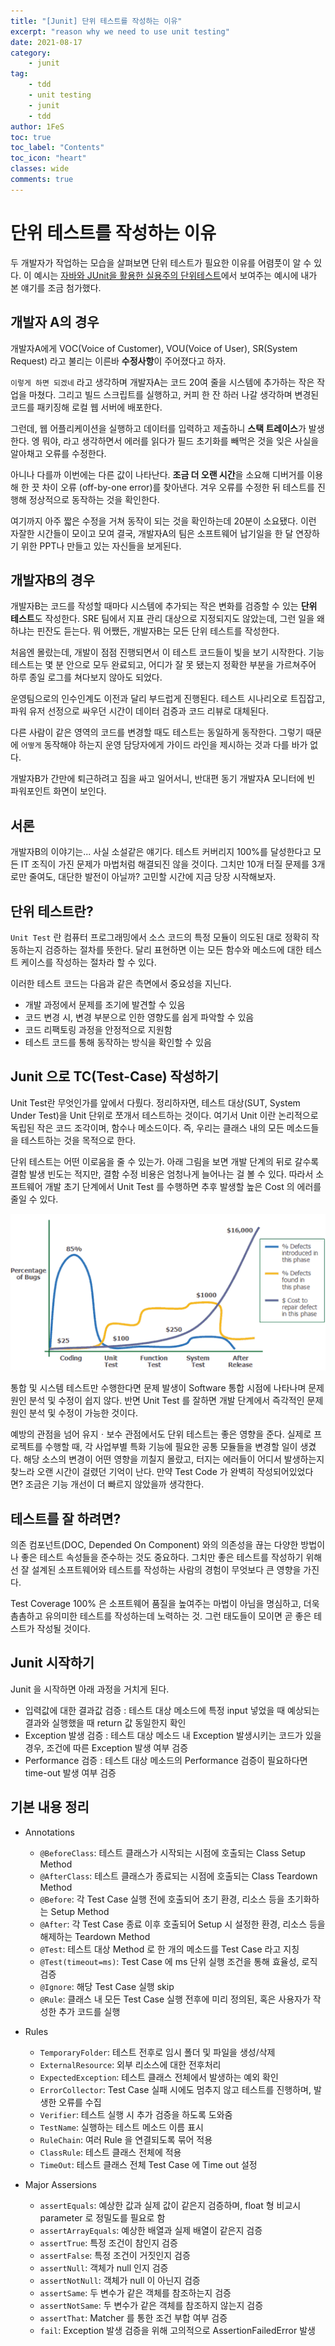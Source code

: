 ```yaml
---
title: "[Junit] 단위 테스트를 작성하는 이유"
excerpt: "reason why we need to use unit testing"
date: 2021-08-17
category:
    - junit
tag:
    - tdd
    - unit testing
    - junit
    - tdd
author: 1FeS
toc: true
toc_label: "Contents"
toc_icon: "heart"
classes: wide
comments: true
---
```


# 단위 테스트를 작성하는 이유

두 개발자가 작업하는 모습을 살펴보면 단위 테스트가 필요한 이유를 어렴풋이 알 수 있다. 이 예시는 [자바와 JUnit을 활용한 실용주의 단위테스트](http://www.yes24.com/Product/Goods/75189146)에서 보여주는 예시에 내가 본 얘기를 조금 첨가했다.

## 개발자 A의 경우

개발자A에게 VOC(Voice of Customer), VOU(Voice of User), SR(System Request) 라고 불리는 이른바 **수정사항**이 주어졌다고 하자.

`이렇게 하면 되겠네` 라고 생각하며 개발자A는 코드 20여 줄을 시스템에 추가하는 작은 작업을 마쳤다. 그리고 빌드 스크립트를 실행하고, 커피 한 잔 하러 나갈 생각하며 변경된 코드를 패키징해 로컬 웹 서버에 배포한다.

그런데, 웹 어플리케이션을 실행하고 데이터를 입력하고 제출하니 **스택 트레이스**가 발생한다. 엥 뭐야, 라고 생각하면서 에러를 읽다가 필드 초기화를 빼먹은 것을 잊은 사실을 알아채고 오류를 수정한다.

아니나 다를까 이번에는 다른 값이 나타난다. **조금 더 오랜 시간**을 소요해 디버거를 이용해 한 끗 차이 오류 (off-by-one error)를 찾아낸다. 겨우 오류를 수정한 뒤 테스트를 진행해 정상적으로 동작하는 것을 확인한다.

여기까지 아주 짧은 수정을 거쳐 동작이 되는 것을 확인하는데 20분이 소요됐다. 이런 자잘한 시간들이 모이고 모여 결국, 개발자A의 팀은 소프트웨어 납기일을 한 달 연장하기 위한 PPT나 만들고 있는 자신들을 보게된다.

## 개발자B의 경우

개발자B는 코드를 작성할 때마다 시스템에 추가되는 작은 변화를 검증할 수 있는 **단위 테스트**도 작성한다. SRE 팀에서 지표 관리 대상으로 지정되지도 않았는데, 그런 일을 왜 하냐는 핀잔도 듣는다. 뭐 어쨌든, 개발자B는 모든 단위 테스트를 작성한다.

처음엔 몰랐는데, 개발이 점점 진행되면서 이 테스트 코드들이 빛을 보기 시작한다. 기능 테스트는 몇 분 안으로 모두 완료되고, 어디가 잘 못 됐는지 정확한 부분을 가르쳐주어 하루 종일 로그를 쳐다보지 않아도 되었다.

운영팀으로의 인수인계도 이전과 달리 부드럽게 진행된다. 테스트 시나리오로 트집잡고, 파워 유저 선정으로 싸우던 시간이 데이터 검증과 코드 리뷰로 대체된다.

다른 사람이 같은 영역의 코드를 변경할 때도 테스트는 동일하게 동작한다. 그렇기 때문에 `어떻게` 동작해야 하는지 운영 담당자에게 가이드 라인을 제시하는 것과 다를 바가 없다.

개발자B가 간만에 퇴근하려고 짐을 싸고 일어서니, 반대편 동기 개발자A 모니터에 빈 파워포인트 화면이 보인다.

## 서론

개발자B의 이야기는... 사실 소설같은 얘기다. 테스트 커버리지 100%를 달성한다고 모든 IT 조직이 가진 문제가 마법처럼 해결되진 않을 것이다. 그치만 10개 터질 문제를 3개로만 줄여도, 대단한 발전이 아닐까? 고민할 시간에 지금 당장 시작해보자.

## 단위 테스트란?

`Unit Test` 란 컴퓨터 프로그래밍에서 소스 코드의 특정 모듈이 의도된 대로 정확히 작동하는지 검증하는 절차를 뜻한다. 달리 표현하면 이는 모든 함수와 메소드에 대한 테스트 케이스를 작성하는 절차라 할 수 있다.

이러한 테스트 코드는 다음과 같은 측면에서 중요성을 지닌다.

- 개발 과정에서 문제를 조기에 발견할 수 있음
- 코드 변경 시, 변경 부분으로 인한 영향도를 쉽게 파악할 수 있음
- 코드 리팩토링 과정을 안정적으로 지원함
- 테스트 코드를 통해 동작하는 방식을 확인할 수 있음

## Junit 으로 TC(Test-Case) 작성하기

Unit Test란 무엇인가를 앞에서 다뤘다. 정리하자면, 테스트 대상(SUT, System Under Test)을 Unit 단위로 쪼개서 테스트하는 것이다.
여기서 Unit 이란 논리적으로 독립된 작은 코드 조각이며, 함수나 메소드이다.
즉, 우리는 클래스 내의 모든 메소드들을 테스트하는 것을 목적으로 한다.

단위 테스트는 어떤 이로움을 줄 수 있는가.
아래 그림을 보면 개발 단계의 뒤로 갈수록 결함 발생 빈도는 적지만, 결함 수정 비용은 엄청나게 늘어나는 걸 볼 수 있다.
따라서 소프트웨어 개발 초기 단계에서 Unit Test 를 수행하면 추후 발생할 높은 Cost 의 에러를 줄일 수 있다.

<img src="/_img/2021-08-17/test_cost.png">

통합 및 시스템 테스트만 수행한다면 문제 발생이 Software 통합 시점에 나타나며 문제 원인 분석 및 수정이 쉽지 않다. 반면 Unit Test 를 잘하면 개발 단계에서 즉각적인 문제 원인 분석 및 수정이 가능한 것이다.

예방의 관점을 넘어 유지ㆍ보수 관점에서도 단위 테스트는 좋은 영향을 준다. 실제로 프로젝트를 수행할 때, 각 사업부별 특화 기능에 필요한 공통 모듈들을 변경할 일이 생겼다. 해당 소스의 변경이 어떤 영향을 끼칠지 몰랐고, 터지는 에러들이 어디서 발생하는지 찾느라 오랜 시간이 걸렸던 기억이 난다. 만약 Test Code 가 완벽히 작성되어있었다면? 조금은 기능 개선이 더 빠르지 않았을까 생각한다.

## 테스트를 잘 하려면?

의존 컴포넌트(DOC, Depended On Component) 와의 의존성을 끊는 다양한 방법이나 좋은 테스트 속성들을 준수하는 것도 중요하다. 그치만 좋은 테스트를 작성하기 위해선 잘 설계된 소프트웨어와 테스트를 작성하는 사람의 경험이 무엇보다 큰 영향을 가진다. 

Test Coverage 100% 은 소프트웨어 품질을 높여주는 마법이 아님을 명심하고, 더욱 촘촘하고 유의미한 테스트를 작성하는데 노력하는 것. 그런 태도들이 모이면 곧 좋은 테스트가 작성될 것이다.

## Junit 시작하기

Junit 을 시작하면 아래 과정을 거치게 된다.

- 입력값에 대한 결과값 검증 : 테스트 대상 메소드에 특정 input 넣었을 때 예상되는 결과와 실행했을 때 return 값 동일한지 확인 
- Exception 발생 검증 : 테스트 대상 메소드 내 Exception 발생시키는 코드가 있을 경우, 조건에 따른 Exception 발생 여부 검증
- Performance 검증 : 테스트 대상 메소드의 Performance 검증이 필요하다면 time-out 발생 여부 검증

## 기본 내용 정리

- Annotations
  - `@BeforeClass`: 테스트 클래스가 시작되는 시점에 호출되는 Class Setup Method
  - `@AfterClass`: 테스트 클래스가 종료되는 시점에 호출되는 Class Teardown Method
  - `@Before`: 각 Test Case 실행 전에 호출되어 초기 환경, 리소스 등을 초기화하는 Setup Method
  - `@After`: 각 Test Case 종료 이후 호출되어 Setup 시 설정한 환경, 리소스 등을 해제하는 Teardown Method
  - `@Test`: 테스트 대상 Method 로 한 개의 메소드를 Test Case 라고 지칭
  - `@Test(timeout=ms)`: Test Case 에 ms 단위 실행 조건을 통해 효율성, 로직 검증
  - `@Ignore`: 해당 Test Case 실행 skip
  - `@Rule`: 클래스 내 모든 Test Case 실행 전후에 미리 정의된, 혹은 사용자가 작성한 추가 코드를 실행 
 
- Rules
  - `TemporaryFolder`: 테스트 전후로 임시 폴더 및 파일을 생성/삭제
  - `ExternalResource`: 외부 리소스에 대한 전후처리
  - `ExpectedException`: 테스트 클래스 전체에서 발생하는 예외 확인
  - `ErrorCollector`: Test Case 실패 시에도 멈추지 않고 테스트를 진행하며, 발생한 오류를 수집
  - `Verifier`: 테스트 실행 시 추가 검증을 하도록 도와줌
  - `TestName`: 실행하는 테스트 메소드 이름 표시
  - `RuleChain`: 여러 Rule 을 연결되도록 묶어 적용
  - `ClassRule`: 테스트 클래스 전체에 적용
  - `TimeOut`: 테스트 클래스 전체 Test Case 에 Time out 설정

- Major Assersions
  - `assertEquals`: 예상한 값과 실제 값이 같은지 검증하며, float 형 비교시 parameter 로 정밀도를 필요로 함
  - `assertArrayEquals`: 예상한 배열과 실제 배열이 같은지 검증
  - `assertTrue`: 특정 조건이 참인지 검증
  - `assertFalse`: 특정 조건이 거짓인지 검증
  - `assertNull`: 객체가 null 인지 검증
  - `assertNotNull`: 객체가 null 이 아닌지 검증
  - `assertSame`: 두 변수가 같은 객체를 참조하는지 검증
  - `assertNotSame`: 두 변수가 같은 객체를 참조하지 않는지 검증
  - `assertThat`: Matcher 를 통한 조건 부합 여부 검증
  - `fail`: Exception 발생 검증을 위해 고의적으로 AssertionFailedError 발생
